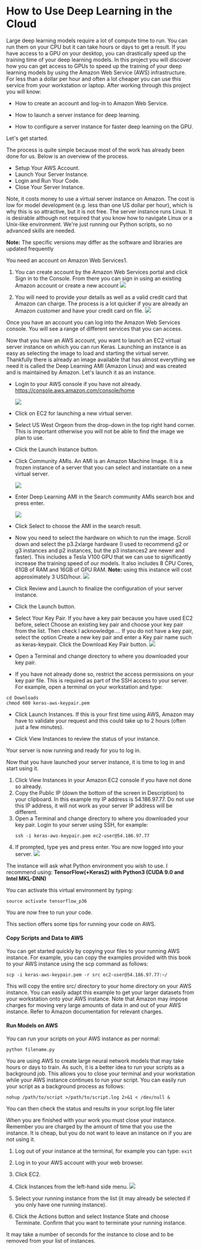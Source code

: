 # How to Use Deep Learning in the Cloud

Large deep learning models require a lot of compute time to run. You can run them on your
CPU but it can take hours or days to get a result. If you have access to a GPU on your desktop,
you can drastically speed up the training time of your deep learning models. In this project you
will discover how you can get access to GPUs to speed up the training of your deep learning
models by using the Amazon Web Service (AWS) infrastructure. For less than a dollar per hour
and often a lot cheaper you can use this service from your workstation or laptop. After working
through this project you will know:

- How to create an account and log-in to Amazon Web Service.

- How to launch a server instance for deep learning.

- How to configure a server instance for faster deep learning on the GPU.

Let's get started.

The process is quite simple because most of the work has already been done for us. Below is an
overview of the process.

- Setup Your AWS Account.
- Launch Your Server Instance.
- Login and Run Your Code.
- Close Your Server Instance.

Note, it costs money to use a virtual server instance on Amazon. The cost is low for
model development (e.g. less than one US dollar per hour), which is why this is so attractive,
but it is not free. The server instance runs Linux. It is desirable although not required that you
know how to navigate Linux or a Unix-like environment. We're just running our Python scripts,
so no advanced skills are needed.

**Note:** The specific versions may differ as the software and libraries are updated frequently

You need an account on Amazon Web Services1.

1. You can create account by the Amazon Web Services portal and click Sign in to the
Console. From there you can sign in using an existing Amazon account or create a new
account
    ![](./images/31.JPG)

2. You will need to provide your details as well as a valid credit card that Amazon can
charge. The process is a lot quicker if you are already an Amazon customer and have your
credit card on file.
    ![](./images/32.JPG)

Once you have an account you can log into the Amazon Web Services console. You will see
a range of different services that you can access.

Now that you have an AWS account, you want to launch an EC2 virtual server instance on
which you can run Keras. Launching an instance is as easy as selecting the image to load and
starting the virtual server. Thankfully there is already an image available that has almost
everything we need it is called the Deep Learning AMI (Amazon Linux) and was created
and is maintained by Amazon. Let's launch it as an instance.

-  Login to your AWS console if you have not already.
        https://console.aws.amazon.com/console/home
    
    ![](./images/41.JPG)

- Click on EC2 for launching a new virtual server.

- Select US West Orgeon from the drop-down in the top right hand corner. This is
important otherwise you will not be able to find the image we plan to use.

- Click the Launch Instance button.

- Click Community AMIs. An AMI is an Amazon Machine Image. It is a frozen instance
of a server that you can select and instantiate on a new virtual server.

    ![](./images/42.JPG)

- Enter Deep Learning AMI in the Search community AMIs search box and press enter.

    ![](./images/51.JPG)

- Click Select to choose the AMI in the search result.

- Now you need to select the hardware on which to run the image. Scroll down and select
the p3.2xlarge hardware (I used to recommend g2 or g3 instances and p2 instances, but
the p3 instances2 are newer and faster). This includes a Tesla V100 GPU that we can use
to significantly increase the training speed of our models. It also includes 8 CPU Cores,
61GB of RAM and 16GB of GPU RAM. **Note:** using this instance will cost approximately 3 USD/hour.
    ![](./images/52.JPG)

- Click Review and Launch to finalize the configuration of your server instance.

-  Click the Launch button.

- Select Your Key Pair.
If you have a key pair because you have used EC2 before, select Choose an existing key pair
and choose your key pair from the list. Then check I acknowledge.... If you do not have a key
pair, select the option Create a new key pair and enter a Key pair name such as keras-keypair.
Click the Download Key Pair button.
    ![](./images/53.JPG)

- Open a Terminal and change directory to where you downloaded your key pair.

- If you have not already done so, restrict the access permissions on your key pair file.
This is required as part of the SSH access to your server. For example, open a terminal on
your workstation and type:

```
cd Downloads
chmod 600 keras-aws-keypair.pem
```

- Click Launch Instances. If this is your first time using AWS, Amazon may have to
validate your request and this could take up to 2 hours (often just a few minutes).

- Click View Instances to review the status of your instance.

Your server is now running and ready for you to log in.

Now that you have launched your server instance, it is time to log in and start using it.

1. Click View Instances in your Amazon EC2 console if you have not done so already.
2. Copy the Public IP (down the bottom of the screen in Description) to your clipboard.
In this example my IP address is 54.186.97.77. Do not use this IP address, it will
not work as your server IP address will be different.
3. Open a Terminal and change directory to where you downloaded your key pair. Login
to your server using SSH, for example:
    ```
    ssh -i keras-aws-keypair.pem ec2-user@54.186.97.77
    ```
4. If prompted, type yes and press enter.
You are now logged into your server.
    ![](./images/71.JPG)

The instance will ask what Python environment you wish to use. I recommend using:
 **TensorFlow(+Keras2) with Python3 (CUDA 9.0 and Intel MKL-DNN)**

You can activate this virtual environment by typing:

```
source activate tensorflow_p36
```

You are now free to run your code.

This section offers some tips for running your code on AWS.

#### Copy Scripts and Data to AWS
You can get started quickly by copying your files to your running AWS instance. For example,
you can copy the examples provided with this book to your AWS instance using the scp
command as follows:

```
scp -i keras-aws-keypair.pem -r src ec2-user@54.186.97.77:~/
```

This will copy the entire src/ directory to your home directory on your AWS instance. You
can easily adapt this example to get your larger datasets from your workstation onto your AWS
instance. Note that Amazon may impose charges for moving very large amounts of data in and
out of your AWS instance. Refer to Amazon documentation for relevant charges.

#### Run Models on AWS
You can run your scripts on your AWS instance as per normal:
```
python filename.py
```

You are using AWS to create large neural network models that may take hours or days to
train. As such, it is a better idea to run your scripts as a background job. This allows you to
close your terminal and your workstation while your AWS instance continues to run your script.
You can easily run your script as a background process as follows:

```
nohup /path/to/script >/path/to/script.log 2>&1 < /dev/null &
```

You can then check the status and results in your script.log file later

When you are finished with your work you must close your instance. Remember you are charged
by the amount of time that you use the instance. It is cheap, but you do not want to leave an
instance on if you are not using it.
1. Log out of your instance at the terminal, for example you can type:
    `exit`
2. Log in to your AWS account with your web browser.
3. Click EC2.
4. Click Instances from the left-hand side menu. 
    ![](./images/91.JPG)

5. Select your running instance from the list (it may already be selected if you only have
one running instance).
6. Click the Actions button and select Instance State and choose Terminate. Confirm
that you want to terminate your running instance.

It may take a number of seconds for the instance to close and to be removed from your list
of instances.
